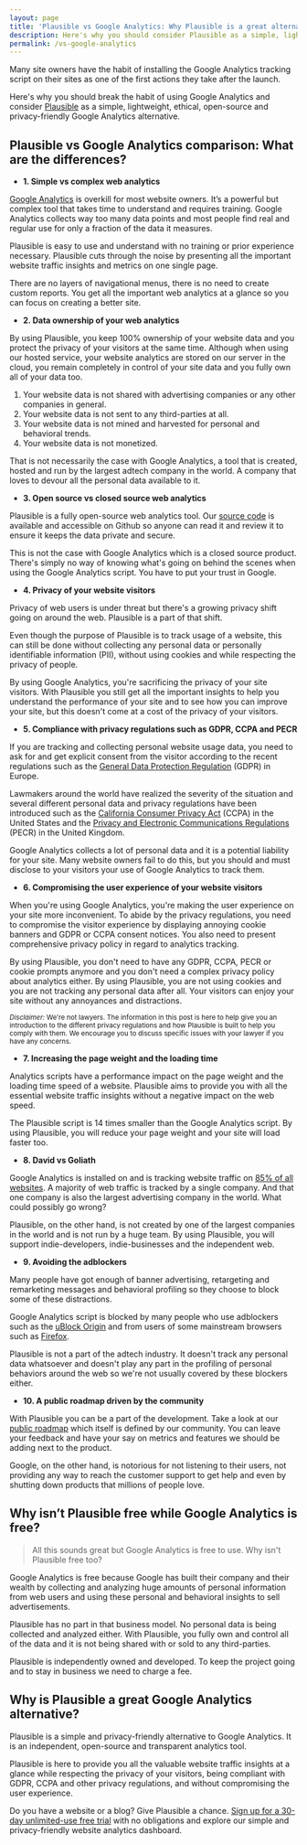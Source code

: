 ```yaml
---
layout: page
title: 'Plausible vs Google Analytics: Why Plausible is a great alternative'
description: Here's why you should consider Plausible as a simple, lightweight, ethical, open-source and privacy-friendly alternative to Google Analytics.
permalink: /vs-google-analytics
---
```


Many site owners have the habit of installing the Google Analytics tracking script on their sites as one of the first actions they take after the launch.

Here's why you should break the habit of using Google Analytics and consider [Plausible](https://plausible.io/) as a simple, lightweight, ethical, open-source and privacy-friendly Google Analytics alternative.

## Plausible vs Google Analytics comparison: What are the differences?

- **1. Simple vs complex web analytics**

[Google Analytics](https://analytics.google.com/analytics/web/) is overkill for most website owners. It’s a powerful but complex tool that takes time to understand and requires training. Google Analytics collects way too many data points and most people find real and regular use for only a fraction of the data it measures.

Plausible is easy to use and understand with no training or prior experience necessary. Plausible cuts through the noise by presenting all the important website traffic insights and metrics on one single page.

There are no layers of navigational menus, there is no need to create custom reports. You get all the important web analytics at a glance so you can focus on creating a better site.

- **2. Data ownership of your web analytics**

By using Plausible, you keep 100% ownership of your website data and you protect the privacy of your visitors at the same time. Although when using our hosted service, your website analytics are stored on our server in the cloud, you remain completely in control of your site data and you fully own all of your data too.

1. Your website data is not shared with advertising companies or any other companies in general.
2. Your website data is not sent to any third-parties at all.
3. Your website data is not mined and harvested for personal and behavioral trends.
4. Your website data is not monetized.

That is not necessarily the case with Google Analytics, a tool that is created, hosted and run by the largest adtech company in the world. A company that loves to devour all the personal data available to it.

- **3. Open source vs closed source web analytics**

Plausible is a fully open-source web analytics tool. Our [source code](https://github.com/plausible-insights/plausible) is available and accessible on Github so anyone can read it and review it to ensure it keeps the data private and secure.

This is not the case with Google Analytics which is a closed source product. There's simply no way of knowing what's going on behind the scenes when using the Google Analytics script. You have to put your trust in Google.

- **4. Privacy of your website visitors**

Privacy of web users is under threat but there's a growing privacy shift going on around the web. Plausible is a part of that shift.

Even though the purpose of Plausible is to track usage of a website, this can still be done without collecting any personal data or personally identifiable information (PII), without using cookies and while respecting the privacy of people.

By using Google Analytics, you're sacrificing the privacy of your site visitors. With Plausible you still get all the important insights to help you understand the performance of your site and to see how you can improve your site, but this doesn't come at a cost of the privacy of your visitors.

- **5. Compliance with privacy regulations such as GDPR, CCPA and PECR**

If you are tracking and collecting personal website usage data, you need to ask for and get explicit consent from the visitor according to the recent regulations such as the [General Data Protection Regulation](https://gdpr-info.eu/) (GDPR) in Europe.

Lawmakers around the world have realized the severity of the situation and several different personal data and privacy regulations have been introduced such as the [California Consumer Privacy Act](https://www.oag.ca.gov/privacy/ccpa) (CCPA) in the United States and the [Privacy and Electronic Communications Regulations](https://ico.org.uk/for-organisations/guide-to-pecr/) (PECR) in the United Kingdom.

Google Analytics collects a lot of personal data and it is a potential liability for your site. Many website owners fail to do this, but you should and must disclose to your visitors your use of Google Analytics to track them.

- **6. Compromising the user experience of your website visitors**

When you're using Google Analytics, you're making the user experience on your site more inconvenient. To abide by the privacy regulations, you need to compromise the visitor experience by displaying annoying cookie banners and GDPR or CCPA consent notices. You also need to present comprehensive privacy policy in regard to analytics tracking.

By using Plausible, you don't need to have any GDPR, CCPA, PECR or cookie prompts anymore and you don't need a complex privacy policy about analytics either. By using Plausible, you are not using cookies and you are not tracking any personal data after all. Your visitors can enjoy your site without any annoyances and distractions.

<small>*Disclaimer:* We're not lawyers. The information in this post is here to help give you an introduction to the different privacy regulations and how Plausible is built to help you comply with them. We encourage you to discuss specific issues with your lawyer if you have any concerns.</small>

- **7. Increasing the page weight and the loading time**

Analytics scripts have a performance impact on the page weight and the loading time speed of a website. Plausible aims to provide you with all the essential website traffic insights without a negative impact on the web speed.

The Plausible script is 14 times smaller than the Google Analytics script. By using Plausible, you will reduce your page weight and your site will load faster too.

- **8. David vs Goliath**

Google Analytics is installed on and is tracking website traffic on [85% of all websites](https://w3techs.com/technologies/history_overview/traffic_analysis). A majority of web traffic is tracked by a single company. And that one company is also the largest advertising company in the world. What could possibly go wrong?

Plausible, on the other hand, is not created by one of the largest companies in the world and is not run by a huge team. By using Plausible, you will support indie-developers, indie-businesses and the independent web.

- **9. Avoiding the adblockers**

Many people have got enough of banner advertising, retargeting and remarketing messages and behavioral profiling so they choose to block some of these distractions.

Google Analytics script is blocked by many people who use adblockers such as the [uBlock Origin](https://github.com/gorhill/uBlock) and from users of some mainstream browsers such as [Firefox](https://www.mozilla.org/en-US/firefox/new/).

Plausible is not a part of the adtech industry. It doesn't track any personal data whatsoever and doesn't play any part in the profiling of personal behaviors around the web so we're not usually covered by these blockers either.

- **10. A public roadmap driven by the community**

With Plausible you can be a part of the development. Take a look at our [public roadmap](https://feedback.plausible.io/roadmap) which itself is defined by our community. You can leave your feedback and have your say on metrics and features we should be adding next to the product.

Google, on the other hand, is notorious for not listening to their users, not providing any way to reach the customer support to get help and even by shutting down products that millions of people love.

## Why isn’t Plausible free while Google Analytics is free?

> All this sounds great but Google Analytics is free to use. Why isn't Plausible free too?

Google Analytics is free because Google has built their company and their wealth by collecting and analyzing huge amounts of personal information from web users and using these personal and behavioral insights to sell advertisements.

Plausible has no part in that business model. No personal data is being collected and analyzed either. With Plausible, you fully own and control all of the data and it is not being shared with or sold to any third-parties.

Plausible is independently owned and developed. To keep the project going and to stay in business we need to charge a fee.

## Why is Plausible a great Google Analytics alternative?

Plausible is a simple and privacy-friendly alternative to Google Analytics. It is an independent, open-source and transparent analytics tool.

Plausible is here to provide you all the valuable website traffic insights at a glance while respecting the privacy of your visitors, being compliant with GDPR, CCPA and other privacy regulations, and without compromising the user experience.

Do you have a website or a blog? Give Plausible a chance. [Sign up for a 30-day unlimited-use free trial](https://plausible.io/register) with no obligations and explore our simple and privacy-friendly website analytics dashboard.

